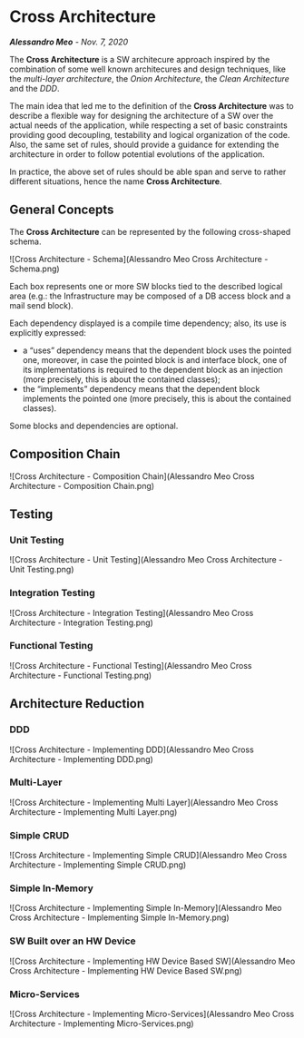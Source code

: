 # Cross Architecture
_**Alessandro Meo** - Nov. 7, 2020_

The **Cross Architecture** is a SW architecure approach inspired by the combination of some well known architecures and design techniques, like the *multi-layer architecture*, the *Onion Architecture*, the *Clean Architecture* and the *DDD*.

The main idea that led me to the definition of the **Cross Architecture** was to describe a flexible way for designing the architecture of a SW over the actual needs of the application, while respecting a set of basic constraints providing good decoupling, testability and logical organization of the code. Also, the same set of rules, should provide a guidance for extending the architecture in order to follow potential evolutions of the application.

In practice, the above set of rules should be able span and serve to rather different situations, hence the name **Cross Architecture**.

## General Concepts

The **Cross Architecture** can be represented by the following cross-shaped schema.

![Cross Architecture - Schema](Alessandro Meo Cross Architecture - Schema.png)

Each box represents one or more SW blocks tied to the described logical area (e.g.: the Infrastructure may be composed of a DB access block and a mail send block).

Each dependency displayed is a compile time dependency; also, its use is explicitly expressed:
* a “uses” dependency means that the dependent block uses the pointed one, moreover, in case the pointed block is and interface block, one of its implementations is required to the dependent block as an injection (more precisely, this is about the contained classes);
* the “implements” dependency means that the dependent block implements the pointed one (more precisely, this is about the contained classes).

Some blocks and dependencies are optional.

## Composition Chain

![Cross Architecture - Composition Chain](Alessandro Meo Cross Architecture - Composition Chain.png)

## Testing

### Unit Testing

![Cross Architecture - Unit Testing](Alessandro Meo Cross Architecture - Unit Testing.png)

### Integration Testing

![Cross Architecture - Integration Testing](Alessandro Meo Cross Architecture - Integration Testing.png)

### Functional Testing

![Cross Architecture - Functional Testing](Alessandro Meo Cross Architecture - Functional Testing.png)

## Architecture Reduction

### DDD

![Cross Architecture - Implementing DDD](Alessandro Meo Cross Architecture - Implementing DDD.png)

### Multi-Layer

![Cross Architecture - Implementing Multi Layer](Alessandro Meo Cross Architecture - Implementing Multi Layer.png)

### Simple CRUD

![Cross Architecture - Implementing Simple CRUD](Alessandro Meo Cross Architecture - Implementing Simple CRUD.png)

### Simple In-Memory

![Cross Architecture - Implementing Simple In-Memory](Alessandro Meo Cross Architecture - Implementing Simple In-Memory.png)

### SW Built over an HW Device

![Cross Architecture - Implementing HW Device Based SW](Alessandro Meo Cross Architecture - Implementing HW Device Based SW.png)

### Micro-Services

![Cross Architecture - Implementing Micro-Services](Alessandro Meo Cross Architecture - Implementing Micro-Services.png)
